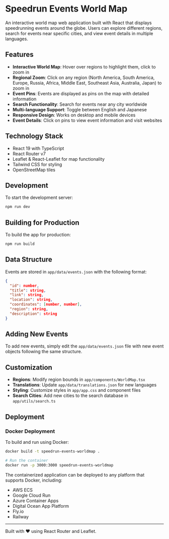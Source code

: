 # Speedrun Events World Map

An interactive world map web application built with React that displays speedrunning events around the globe. Users can explore different regions, search for events near specific cities, and view event details in multiple languages.

## Features

- **Interactive World Map**: Hover over regions to highlight them, click to zoom in
- **Regional Zoom**: Click on any region (North America, South America, Europe, Russia, Africa, Middle East, Southeast Asia, Australia, Japan) to zoom in
- **Event Pins**: Events are displayed as pins on the map with detailed information
- **Search Functionality**: Search for events near any city worldwide
- **Multi-language Support**: Toggle between English and Japanese
- **Responsive Design**: Works on desktop and mobile devices
- **Event Details**: Click on pins to view event information and visit websites

## Technology Stack

- React 19 with TypeScript
- React Router v7
- Leaflet & React-Leaflet for map functionality
- Tailwind CSS for styling
- OpenStreetMap tiles

## Development

To start the development server:

```bash
npm run dev
```

## Building for Production

To build the app for production:

```bash
npm run build
```

## Data Structure

Events are stored in `app/data/events.json` with the following format:

```json
{
  "id": number,
  "title": string,
  "link": string,
  "location": string,
  "coordinates": [number, number],
  "region": string,
  "description": string
}
```

## Adding New Events

To add new events, simply edit the `app/data/events.json` file with new event objects following the same structure.

## Customization

- **Regions**: Modify region bounds in `app/components/WorldMap.tsx`
- **Translations**: Update `app/data/translations.json` for new languages
- **Styling**: Customize styles in `app/app.css` and component files
- **Search Cities**: Add new cities to the search database in `app/utils/search.ts`

## Deployment

### Docker Deployment

To build and run using Docker:

```bash
docker build -t speedrun-events-worldmap .

# Run the container
docker run -p 3000:3000 speedrun-events-worldmap
```

The containerized application can be deployed to any platform that supports Docker, including:

- AWS ECS
- Google Cloud Run
- Azure Container Apps
- Digital Ocean App Platform
- Fly.io
- Railway

---

Built with ❤️ using React Router and Leaflet.